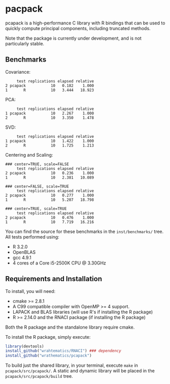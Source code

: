 # pacpack

pcapack is a high-performance C library with R bindings that can
be used to quickly compute principal components, including truncated
methods.

Note that the package is currently under development, and is not
particularly stable.



## Benchmarks

Covariance:
```
     test replications elapsed relative
2 pcapack           10   0.182    1.000
1       R           10   3.444   18.923
```

PCA:
```
     test replications elapsed relative
1 pcapack           10   2.267    1.000
2       R           10   3.350    1.478
```

SVD:
```
     test replications elapsed relative
1 pcapack           10   1.422    1.000
2       R           10   1.725    1.213
```

Centering and Scaling:
```
### center=TRUE, scale=FALSE
     test replications elapsed relative
2 pcapack           10   0.236    1.000
1       R           10   2.381   10.089

### center=FALSE, scale=TRUE
     test replications elapsed relative
2 pcapack           10   0.277    1.000
1       R           10   5.207   18.798

### center=TRUE, scale=TRUE
     test replications elapsed relative
2 pcapack           10   0.476    1.000
1       R           10   7.719   16.216
```

You can find the source for these benchmarks in the `inst/benchmarks/` tree.
All tests performed using:

* R 3.2.0
* OpenBLAS
* gcc 4.9.1
* 4 cores of a Core i5-2500K CPU @ 3.30GHz


## Requirements and Installation

To install, you will need: 

* cmake >= 2.8.1
* A C99 compatible compiler with OpenMP >= 4 support.
* LAPACK and BLAS libraries (will use R's if installing the R package)
* R >= 2.14.0 and the RNACI package (if installing the R package)

Both the R package and the standalone library require cmake.

To install the R package, simply execute:

```r
library(devtools)
install_github("wrahtematics/RNACI") ### dependency
install_github("wrathematics/pcapack")
```

To build just the shared library, in your terminal, execute `make` in
`pcapack/src/pcapack/`.  A static and dynamic library will be placed 
in the `pcapack/src/pcapack/build` tree.

